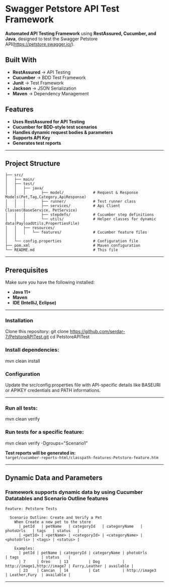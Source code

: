 
# **Swagger Petstore API Test Framework**
**Automated API Testing Framework** using **RestAssured, Cucumber, and Java**, designed to test the Swagger Petstore API(https://petstore.swagger.io/).

##  **Built With**
- **RestAssured** → API Testing
- **Cucumber** → BDD Test Framework
- **Junit** → Test Framework
- **Jackson** → JSON Serialization
- **Maven** → Dependency Management

##  **Features**
- **Uses RestAssured for API Testing**  
- **Cucumber for BDD-style test scenarios**  
- **Handles dynamic request bodies & parameters**  
- **Supports API Key**  
- **Generates test reports**  

---

##  **Project Structure**
```
├── src/
│   ├── main/
│   ├── test/
│   │   ├── java/
│   │   │       ├── model/             # Request & Response Models(Pet,Tag,Category,ApiResponse)
│   │   │       ├── runner/            # Test runner class    
│   │   │       ├── services/          # Api Client Classes(BaseService, PetService)
│   │   │       ├── stepdefs/          # Cucumber step definitions
│   │   │       └── utils/             # Helper classes for dynamic data(PayloadUtils,PropertiesFile)
│   │   ├── resources/
│   │   │   └── features/              # Cucumber feature files
│   │    
│   └── config.properties              # Configuration file  
├── pom.xml                            # Maven configuration
└── README.md                          # This file
```

---

## **Prerequisites**
Make sure you have the following installed:

- **Java 11+**
- **Maven**
- **IDE (IntelliJ, Eclipse)**

---

### **Installation**
Clone this repository:
git clone https://github.com/serdar-7/PetstoreAPITest.git
cd PetstoreAPITest

### Install dependencies:
mvn clean install

###  Configuration
Update the src/config.properties file with API-specific details like BASEURI or APIKEY credentials and PATH informations.


---

###  Run all tests:
mvn clean verify


###  Run tests for a specific feature:
mvn clean verify -Dgroups="Scenario1"

**Test reports will be generated in:**  
`target/cucumber-reports-html/classpath-features-Petstore-feature.htm`

---


##  **Dynamic Data and Parameters**
### **Framework supports dynamic data by using Cucumber Datatables and Scenario Outline features**
```gherkin
Feature: Petstore Tests

  Scenario Outline: Create and Verify a Pet
    When Create a new pet to the store
      | petId   | petName   | categoryId   | categoryName   | photoUrls   | tags   | status   |
      | <petId> | <petName> | <categoryId> | <categoryName> | <photoUrls> | <tags> | <status> |

    Examples:
      | petId | petName | categoryId | categoryName | photoUrls                   | tags          | status    |
      | 7     | Oreo    | 13         | Dog          | http://image1,http://image7 | Furry,Leather | available |
      | 23    | Cancan  | 14         | Cat          | http://image3               | Leather,Fury  | available |
```
---
